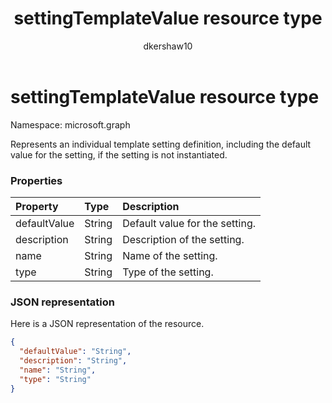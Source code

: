 ﻿---
title: "settingTemplateValue resource type"
description: "Represents an individual template setting definition, including the default value for the setting, if the setting is not instantiated."
localization_priority: Normal
author: "dkershaw10"
ms.prod: ""
doc_type: resourcePageType
---

# settingTemplateValue resource type

Namespace: microsoft.graph

Represents an individual template setting definition, including the default value for the setting, if the setting is not instantiated.

### Properties

| Property     | Type   | Description                    |
| :----------- | :----- | :----------------------------- |
| defaultValue | String | Default value for the setting. |
| description  | String | Description of the setting.    |
| name         | String | Name of the setting.           |
| type         | String | Type of the setting.           |

### JSON representation

Here is a JSON representation of the resource.

<!-- {
  "blockType": "resource",
  "optionalProperties": [

  ],
  "@odata.type": "microsoft.graph.settingTemplateValue"
}-->

```json
{
  "defaultValue": "String",
  "description": "String",
  "name": "String",
  "type": "String"
}

```

<!-- uuid: 8fcb5dbc-d5aa-4681-8e31-b001d5168d79
2015-10-25 14:57:30 UTC -->

<!-- {
  "type": "#page.annotation",
  "description": "settingTemplateValue resource",
  "keywords": "",
  "section": "documentation",
  "tocPath": ""
}-->
